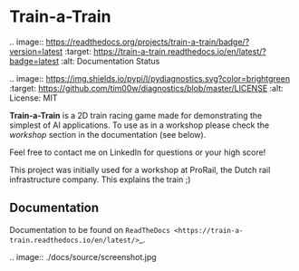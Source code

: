 Train-a-Train
====================================================

.. image:: https://readthedocs.org/projects/train-a-train/badge/?version=latest
   :target: https://train-a-train.readthedocs.io/en/latest/?badge=latest
   :alt: Documentation Status

.. image::  https://img.shields.io/pypi/l/pydiagnostics.svg?color=brightgreen
   :target: https://github.com/tim00w/diagnostics/blob/master/LICENSE
   :alt: License: MIT

**Train-a-Train** is a 2D train racing game made for demonstrating the simplest of AI applications. To use as in a workshop please check the *workshop* section in the documentation (see below).

Feel free to contact me on LinkedIn for questions or your high score!

This project was initially used for a workshop at ProRail, the Dutch rail infrastructure company. This explains the train ;)

Documentation
-------------

Documentation to be found on `ReadTheDocs <https://train-a-train.readthedocs.io/en/latest/>`_.

.. image:: ./docs/source/screenshot.jpg
